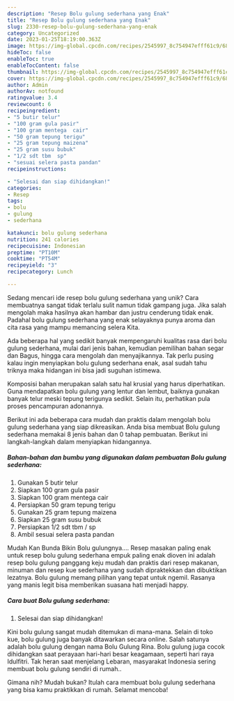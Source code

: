 ```yaml
---
description: "Resep Bolu gulung sederhana yang Enak"
title: "Resep Bolu gulung sederhana yang Enak"
slug: 2330-resep-bolu-gulung-sederhana-yang-enak
category: Uncategorized
date: 2023-01-25T18:19:00.363Z
image: https://img-global.cpcdn.com/recipes/2545997_8c754947efff61c9/680x482cq70/bolu-gulung-sederhana-foto-resep-utama.jpg
hideToc: false
enableToc: true
enableTocContent: false
thumbnail: https://img-global.cpcdn.com/recipes/2545997_8c754947efff61c9/680x482cq70/bolu-gulung-sederhana-foto-resep-utama.jpg
cover: https://img-global.cpcdn.com/recipes/2545997_8c754947efff61c9/680x482cq70/bolu-gulung-sederhana-foto-resep-utama.jpg
author: Admin
authorAv: notfound
ratingvalue: 3.4
reviewcount: 6
recipeingredient:
- "5 butir telur"
- "100 gram gula pasir"
- "100 gram mentega  cair"
- "50 gram tepung terigu"
- "25 gram tepung maizena"
- "25 gram susu bubuk"
- "1/2 sdt tbm  sp"
- "sesuai selera pasta pandan"
recipeinstructions:

- "Selesai dan siap dihidangkan!"
categories:
- Resep
tags:
- bolu
- gulung
- sederhana

katakunci: bolu gulung sederhana 
nutrition: 241 calories
recipecuisine: Indonesian
preptime: "PT10M"
cooktime: "PT54M"
recipeyield: "3"
recipecategory: Lunch

---
```





Sedang mencari ide resep bolu gulung sederhana yang unik? Cara membuatnya sangat tidak terlalu sulit namun tidak gampang juga. Jika salah mengolah maka hasilnya akan hambar dan justru cenderung tidak enak. Padahal bolu gulung sederhana yang enak selayaknya punya aroma dan cita rasa yang mampu memancing selera Kita.





Ada beberapa hal yang sedikit banyak mempengaruhi kualitas rasa dari bolu gulung sederhana, mulai dari jenis bahan, kemudian pemilihan bahan segar dan Bagus, hingga cara mengolah dan menyajikannya. Tak perlu pusing kalau ingin menyiapkan bolu gulung sederhana enak,      asal sudah tahu triknya maka hidangan ini bisa jadi suguhan istimewa.














Komposisi bahan merupakan salah satu hal krusial yang harus diperhatikan. Guna mendapatkan bolu gulung yang lentur dan lembut, baiknya gunakan banyak telur meski tepung terigunya sedikit. Selain itu, perhatikan pula proses pencampuran adonannya.






Berikut ini ada beberapa cara mudah dan praktis dalam mengolah bolu gulung sederhana yang siap dikreasikan. Anda bisa membuat Bolu gulung sederhana memakai 8 jenis bahan dan 0 tahap pembuatan. Berikut ini langkah-langkah dalam menyiapkan hidangannya.

<!--inarticleads1-->

##### Bahan-bahan dan bumbu yang digunakan dalam pembuatan Bolu gulung sederhana:

1. Gunakan 5 butir telur
1. Siapkan 100 gram gula pasir
1. Siapkan 100 gram mentega  cair
1. Persiapkan 50 gram tepung terigu
1. Gunakan 25 gram tepung maizena
1. Siapkan 25 gram susu bubuk
1. Persiapkan 1/2 sdt tbm / sp
1. Ambil sesuai selera pasta pandan


Mudah Kan Bunda Bikin Bolu gulungnya…. Resep masakan paling enak untuk resep bolu gulung sederhana empuk paling enak dioven ini adalah resep bolu gulung panggang keju mudah dan praktis dari resep makanan, minuman dan resep kue sederhana yang sudah dipraktekkan dan dibuktikan lezatnya. Bolu gulung memang pilihan yang tepat untuk ngemil. Rasanya yang manis legit bisa memberikan suasana hati menjadi happy. 

<!--inarticleads2-->

##### Cara buat Bolu gulung sederhana:


1. Selesai dan siap dihidangkan!

Kini bolu gulung sangat mudah ditemukan di mana-mana. Selain di toko kue, bolu gulung juga banyak ditawarkan secara online. Salah satunya adalah bolu gulung dengan nama Bolu Gulung Rina. Bolu gulung juga cocok dihidangkan saat perayaan hari-hari besar keagamaan, seperti hari raya Idulfitri. Tak heran saat menjelang Lebaran, masyarakat Indonesia sering membuat bolu gulung sendiri di rumah.. 

Gimana nih? Mudah bukan? Itulah cara membuat bolu gulung sederhana yang bisa kamu praktikkan di rumah. Selamat mencoba!
